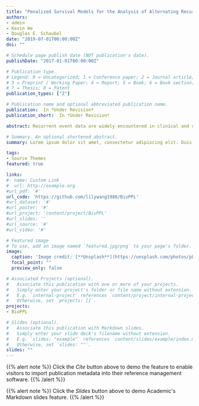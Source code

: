 ```yaml
---
title: "Penalized Survival Models for the Analysis of Alternating Recurrent Event Data"
authors:
- admin
- Kevin He
- Douglas E. Schaubel
date: "2019-07-01T00:00:00Z"
doi: ""

# Schedule page publish date (NOT publication's date).
publishDate: "2017-01-01T00:00:00Z"

# Publication type.
# Legend: 0 = Uncategorized; 1 = Conference paper; 2 = Journal article;
# 3 = Preprint / Working Paper; 4 = Report; 5 = Book; 6 = Book section;
# 7 = Thesis; 8 = Patent
publication_types: ["2"]

# Publication name and optional abbreviated publication name.
publication:  In *Under Revision*
publication_short:  In *Under Revision*

abstract: Recurrent event data are widely encountered in clinical and observational studies. Most methods for recurrent events treat the outcome as a point process and, as such, neglect any associated event duration. This generally leads to a less informative and potentially biased analysis. We propose a joint model for the recurrent event rate (of incidence) and duration. The two processes are linked through a bivariate normal frailty. For example, when the event is hospitalization, we can treat the time to admission and length-of-stay as two alternating recurrent events. In our method, the regression parameters are estimated through a penalized partial likelihood, and the variance-covariance matrix of the frailty is estimated through a recursive estimating formula. Simulation results demonstrate that our method provides accurate parameter estimation, with relatively fast computation time. We illustrate the methods through an analysis of hospitalizations among end-stage renal disease patients.

# Summary. An optional shortened abstract.
summary: Lorem ipsum dolor sit amet, consectetur adipiscing elit. Duis posuere tellus ac convallis placerat. Proin tincidunt magna sed ex sollicitudin condimentum.

tags:
- Source Themes
featured: true

links:
#- name: Custom Link
#  url: http://example.org
#url_pdf: '#'
url_code: 'https://github.com/lilywang1988/BivPPL'
#url_dataset: '#'
#url_poster: '#'
#url_project: 'content/project/BivPPL'
#url_slides: ''
#url_source: '#'
#url_video: '#'

# Featured image
# To use, add an image named `featured.jpg/png` to your page's folder. 
image:
  caption: 'Image credit: [**Unsplash**](https://unsplash.com/photos/pLCdAaMFLTE)'
  focal_point: ""
  preview_only: false

# Associated Projects (optional).
#   Associate this publication with one or more of your projects.
#   Simply enter your project's folder or file name without extension.
#   E.g. `internal-project` references `content/project/internal-project/index.md`.
#   Otherwise, set `projects: []`.
projects:
- BioPPL

# Slides (optional).
#   Associate this publication with Markdown slides.
#   Simply enter your slide deck's filename without extension.
#   E.g. `slides: "example"` references `content/slides/example/index.md`.
#   Otherwise, set `slides: ""`.
slides: ""
---
```


{{% alert note %}}
Click the *Cite* button above to demo the feature to enable visitors to import publication metadata into their reference management software.
{{% /alert %}}

{{% alert note %}}
Click the *Slides* button above to demo Academic's Markdown slides feature.
{{% /alert %}}


